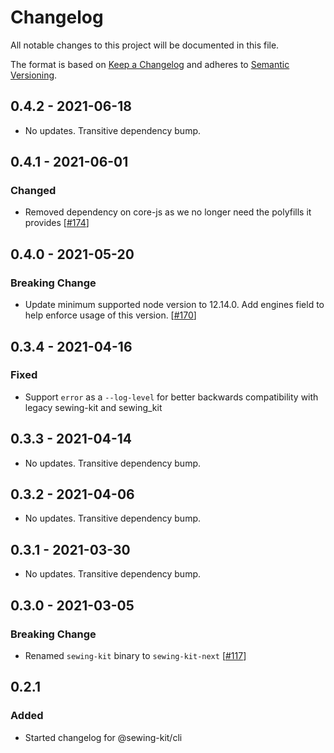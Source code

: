 # Changelog

All notable changes to this project will be documented in this file.

The format is based on [Keep a Changelog](http://keepachangelog.com/en/1.0.0/)
and adheres to [Semantic Versioning](http://semver.org/spec/v2.0.0.html).

<!-- ## Unreleased -->

## 0.4.2 - 2021-06-18

- No updates. Transitive dependency bump.

## 0.4.1 - 2021-06-01

### Changed

- Removed dependency on core-js as we no longer need the polyfills it provides [[#174](https://github.com/Shopify/sewing-kit-next/pull/174)]

## 0.4.0 - 2021-05-20

### Breaking Change

- Update minimum supported node version to 12.14.0. Add engines field to help enforce usage of this version. [[#170](https://github.com/Shopify/sewing-kit-next/pull/170)]

## 0.3.4 - 2021-04-16

### Fixed

- Support `error` as a `--log-level` for better backwards compatibility with legacy sewing-kit and sewing_kit

## 0.3.3 - 2021-04-14

- No updates. Transitive dependency bump.

## 0.3.2 - 2021-04-06

- No updates. Transitive dependency bump.

## 0.3.1 - 2021-03-30

- No updates. Transitive dependency bump.

## 0.3.0 - 2021-03-05

### Breaking Change

- Renamed `sewing-kit` binary to `sewing-kit-next` [[#117](https://github.com/Shopify/sewing-kit-next/pull/117)]

## 0.2.1

### Added

- Started changelog for @sewing-kit/cli
